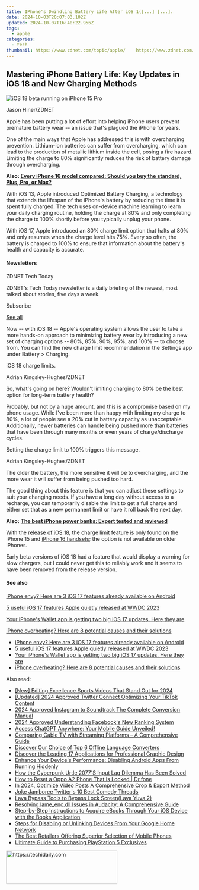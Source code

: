 ```yaml
---
title: IPhone's Dwindling Battery Life After iOS 1([...] [...].
date: 2024-10-03T20:07:03.102Z
updated: 2024-10-07T16:40:22.956Z
tags:
  - apple
categories:
  - tech
thumbnail: https://www.zdnet.com/topic/apple/    https://www.zdnet.com/a/img/resize/d548f6ce2fff0447b535cf90bb88ef32af71b2be/2023/07/13/ac9c4f94-f204-4323-92fc-6c34a39b1a37/ios-17-homescreen-iphpone.jpg?width=170&height=96&fit=crop&auto=webp
---
```


## Mastering iPhone Battery Life: Key Updates in iOS 18 and New Charging Methods

![iOS 18 beta running on iPhone 15 Pro](https://www.zdnet.com/a/img/resize/fe9a6489866d194022d6674ad0f85677e0ac8051/2024/07/16/050e8d17-c7b8-4c0e-878b-ac038b116360/ios-18-on-iphone-15-pro.jpg?auto=webp&width=1280)

Jason Hiner/ZDNET

Apple has been putting a lot of effort into helping iPhone users prevent premature battery wear -- an issue that's plagued the iPhone for years.

One of the main ways that Apple has addressed this is with overcharging prevention. Lithium-ion batteries can suffer from overcharging, which can lead to the production of metallic lithium inside the cell, posing a fire hazard. Limiting the charge to 80% significantly reduces the risk of battery damage through overcharging.

**Also: [Every iPhone 16 model compared: Should you buy the standard, Plus, Pro, or Max?](https://www.zdnet.com/article/every-iphone-16-model-compared-should-you-buy-the-standard-plus-pro-or-max/)**

With iOS 13, Apple introduced Optimized Battery Charging, a technology that extends the lifespan of the iPhone's battery by reducing the time it is spent fully charged. The tech uses on-device machine learning to learn your daily charging routine, holding the charge at 80% and only completing the charge to 100% shortly before you typically unplug your phone.

With iOS 17, Apple introduced an 80% charge limit option that halts at 80% and only resumes when the charge level hits 75%. Every so often, the battery is charged to 100% to ensure that information about the battery's health and capacity is accurate.

#### Newsletters

ZDNET Tech Today

ZDNET's Tech Today newsletter is a daily briefing of the newest, most talked about stories, five days a week.

 Subscribe

[See all](https://www.zdnet.com/newsletters/)

Now -- with iOS 18 -- Apple's operating system allows the user to take a more hands-on approach to minimizing battery wear by introducing a new set of charging options -- 80%, 85%, 90%, 95%, and 100% -- to choose from. You can find the new charge limit recommendation in the Settings app under Battery > Charging.

iOS 18 charge limits.

Adrian Kingsley-Hughes/ZDNET

So, what's going on here? Wouldn't limiting charging to 80% be the best option for long-term battery health?

Probably, but not by a huge amount, and this is a compromise based on my phone usage. While I've been more than happy with limiting my charge to 80%, a lot of people see a 20% cut in battery capacity as unacceptable. Additionally, newer batteries can handle being pushed more than batteries that have been through many months or even years of charge/discharge cycles.

Setting the charge limit to 100% triggers this message.

Adrian Kingsley-Hughes/ZDNET

The older the battery, the more sensitive it will be to overcharging, and the more wear it will suffer from being pushed too hard.

The good thing about this feature is that you can adjust these settings to suit your changing needs. If you have a long day without access to a recharge, you can temporarily disable the limit to get a full charge and either set that as a new permanent limit or have it roll back the next day.

**Also:** [**The best iPhone power banks: Expert tested and reviewed**](https://www.zdnet.com/article/best-iphone-power-bank/)

With the [release of iOS 18](https://www.zdnet.com/article/ios-18-is-officially-available-for-iphone-heres-how-to-download-it-and-which-models-support-it/), the charge limit feature is only found on the iPhone 15 and [iPhone 16 handsets](https://www.zdnet.com/article/every-iphone-16-model-compared-should-you-buy-the-standard-plus-pro-or-max/); the option is not available on older iPhones.

Early beta versions of iOS 18 had a feature that would display a warning for slow chargers, but I could never get this to reliably work and it seems to have been removed from the release version. 

#### See also

[iPhone envy? Here are 3 iOS 17 features already available on Android](https://www.zdnet.com/article/iphone-envy-five-ios-17-features-that-android-users-already-have/ "iPhone envy? Here are 3 iOS 17 features already available on Android")

[5 useful iOS 17 features Apple quietly released at WWDC 2023](https://www.zdnet.com/article/5-useful-ios-17-features-apple-quietly-released-at-wwdc-2023/ "5 useful iOS 17 features Apple quietly released at WWDC 2023")

[Your iPhone's Wallet app is getting two big iOS 17 updates. Here they are](https://www.zdnet.com/article/ios-17-your-iphones-wallet-app-is-getting-two-big-updates-here-they-are/ "Your iPhone's Wallet app is getting two big iOS 17 updates. Here they are")

[iPhone overheating? Here are 8 potential causes and their solutions](https://www.zdnet.com/article/iphone-overheating-do-this-first-to-prevent-damaging-the-battery/ "iPhone overheating? Here are 8 potential causes and their solutions")

* [iPhone envy? Here are 3 iOS 17 features already available on Android](https://www.zdnet.com/article/iphone-envy-five-ios-17-features-that-android-users-already-have/ "iPhone envy? Here are 3 iOS 17 features already available on Android")
* [5 useful iOS 17 features Apple quietly released at WWDC 2023](https://www.zdnet.com/article/5-useful-ios-17-features-apple-quietly-released-at-wwdc-2023/ "5 useful iOS 17 features Apple quietly released at WWDC 2023")
* [Your iPhone's Wallet app is getting two big iOS 17 updates. Here they are](https://www.zdnet.com/article/ios-17-your-iphones-wallet-app-is-getting-two-big-updates-here-they-are/ "Your iPhone's Wallet app is getting two big iOS 17 updates. Here they are")
* [iPhone overheating? Here are 8 potential causes and their solutions](https://www.zdnet.com/article/iphone-overheating-do-this-first-to-prevent-damaging-the-battery/ "iPhone overheating? Here are 8 potential causes and their solutions")

<ins class="adsbygoogle"
     style="display:block"
     data-ad-format="autorelaxed"
     data-ad-client="ca-pub-7571918770474297"
     data-ad-slot="1223367746"></ins>

<ins class="adsbygoogle"
     style="display:block"
     data-ad-client="ca-pub-7571918770474297"
     data-ad-slot="8358498916"
     data-ad-format="auto"
     data-full-width-responsive="true"></ins>

<span class="atpl-alsoreadstyle">Also read:</span>
<div><ul>
<li><a href="https://facebook-video-footage.techidaily.com/new-editing-excellence-sports-videos-that-stand-out-for-2024/"><u>[New] Editing Excellence Sports Videos That Stand Out for 2024</u></a></li>
<li><a href="https://twitter-videos.techidaily.com/updated-2024-approved-twitter-connect-optimizing-your-tiktok-content/"><u>[Updated] 2024 Approved Twitter Connect Optimizing Your TikTok Content</u></a></li>
<li><a href="https://instagram-clips.techidaily.com/2024-approved-instagram-to-soundtrack-the-complete-conversion-manual/"><u>2024 Approved Instagram to Soundtrack The Complete Conversion Manual</u></a></li>
<li><a href="https://facebook-clips.techidaily.com/2024-approved-understanding-facebooks-new-ranking-system/"><u>2024 Approved Understanding Facebook's New Ranking System</u></a></li>
<li><a href="https://tech-hub.techidaily.com/access-chatgpt-anywhere-your-mobile-guide-unveiled/"><u>Access ChatGPT Anywhere: Your Mobile Guide Unveiled!</u></a></li>
<li><a href="https://tech-renaissance.techidaily.com/comparing-cable-tv-with-streaming-platforms-a-comprehensive-guide/"><u>Comparing Cable TV with Streaming Platforms – A Comprehensive Guide</u></a></li>
<li><a href="https://tech-renaissance.techidaily.com/discover-our-choice-of-top-6-offline-language-converters/"><u>Discover Our Choice of Top 6 Offline Language Converters</u></a></li>
<li><a href="https://tech-renaissance.techidaily.com/discover-the-leading-17-applications-for-professional-graphic-design/"><u>Discover the Leading 17 Applications for Professional Graphic Design</u></a></li>
<li><a href="https://tech-renaissance.techidaily.com/enhance-your-devices-performance-disabling-android-apps-from-running-hiddenly/"><u>Enhance Your Device's Performance: Disabling Android Apps From Running Hiddenly</u></a></li>
<li><a href="https://win-answers.techidaily.com/how-the-cyberpunk-urtle-2077s-input-lag-dilemma-has-been-solved/"><u>How the Cyberpunk Urtle 2077'S Input Lag Dilemma Has Been Solved</u></a></li>
<li><a href="https://techidaily.com/how-to-reset-a-oppo-a2-phone-that-is-locked-drfone-by-drfone-reset-android-reset-android/"><u>How to Reset a Oppo A2 Phone That Is Locked | Dr.fone</u></a></li>
<li><a href="https://instagram-video-files.techidaily.com/in-2024-optimize-video-posts-a-comprehensive-crop-and-export-method/"><u>In 2024, Optimize Video Posts A Comprehensive Crop & Export Method</u></a></li>
<li><a href="https://twitter-videos.techidaily.com/joke-jamboree-twitters-10-best-comedy-threads/"><u>Joke Jamboree Twitter's 10 Best Comedy Threads</u></a></li>
<li><a href="https://review-topics.techidaily.com/lava-bypass-tools-to-bypass-lock-screen-lava-yuva-2-by-drfone-android-unlock-android-unlock/"><u>Lava Bypass Tools to Bypass Lock Screen(Lava Yuva 2)</u></a></li>
<li><a href="https://tech-renaissance.techidaily.com/1722861296564-resolving-lameencdll-issues-in-audacity-a-comprehensive-guide/"><u>Resolving lame_enc.dll Issues in Audacity: A Comprehensive Guide</u></a></li>
<li><a href="https://tech-renaissance.techidaily.com/step-by-step-instructions-to-acquire-ebooks-through-your-ios-device-with-the-books-application/"><u>Step-by-Step Instructions to Acquire eBooks Through Your iOS Device with the Books Application</u></a></li>
<li><a href="https://tech-renaissance.techidaily.com/steps-for-disabling-or-unlinking-devices-from-your-google-home-network/"><u>Steps for Disabling or Unlinking Devices From Your Google Home Network</u></a></li>
<li><a href="https://tech-renaissance.techidaily.com/the-best-retailers-offering-superior-selection-of-mobile-phones/"><u>The Best Retailers Offering Superior Selection of Mobile Phones</u></a></li>
<li><a href="https://tech-renaissance.techidaily.com/ultimate-guide-to-purchasing-playstation-5-exclusives/"><u>Ultimate Guide to Purchasing PlayStation 5 Exclusives</u></a></li>
</ul></div>

<!-- affiliate ads begin -->
<a href="https://aligracehair.sjv.io/c/5597632/1938716/19272" target="_top" id="1938716">
  <img src="//a.impactradius-go.com/display-ad/19272-1938716" border="0" alt="https://techidaily.com" width="300" height="90"/>
</a>
<img height="0" width="0" src="https://aligracehair.sjv.io/i/5597632/1938716/19272" style="position:absolute;visibility:hidden;" border="0" />
<!-- affiliate ads end -->

